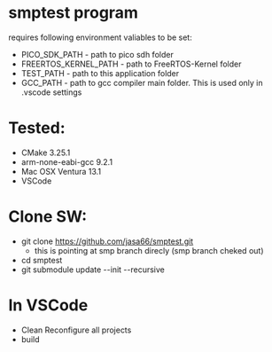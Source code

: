 # smptest program

requires following environment valiables to be set:

- PICO_SDK_PATH - path to pico sdh folder
- FREERTOS_KERNEL_PATH - path to FreeRTOS-Kernel folder
- TEST_PATH - path to this application folder
- GCC_PATH - path to gcc compiler main folder. This is used only in .vscode settings

# Tested:
- CMake 3.25.1
- arm-none-eabi-gcc 9.2.1
- Mac OSX Ventura 13.1
- VSCode 

# Clone SW:
- git clone https://github.com/jasa66/smptest.git
  - this is pointing at smp branch direcly (smp branch cheked out)
- cd smptest
- git submodule update --init --recursive

# In VSCode
- Clean Reconfigure all projects
- build
